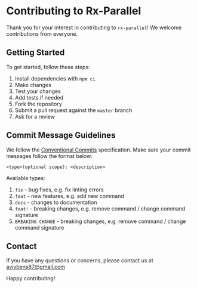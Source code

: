 # Contributing to Rx-Parallel

Thank you for your interest in contributing to `rx-parallel`! We welcome contributions from everyone.

## Getting Started

To get started, follow these steps:

1. Install dependencies with `npm ci`
1. Make changes
1. Test your changes
1. Add tests if needed
1. Fork the repository
1. Submit a pull request against the `master` branch
1. Ask for a review

## Commit Message Guidelines

We follow the [Conventional Commits](https://www.conventionalcommits.org/en/v1.0.0/) specification. Make sure your commit messages follow the format below:

```git
<type>(optional scope): <description>
```

Available types:

1. `fix` - bug fixes, e.g. fix linting errors
1. `feat` - new features, e.g. add new command
1. `docs` - changes to documentation
1. `feat!` - breaking changes, e.g. remove command / change command signature
1. `BREAKING CHANGE` - breaking changes, e.g. remove command / change command signature

## Contact

If you have any questions or concerns, please contact us at avivbens87@gmail.com

Happy contributing!
